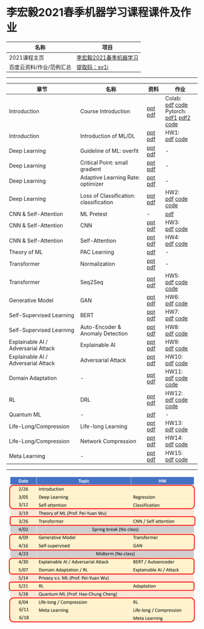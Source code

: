 李宏毅2021春季机器学习课程课件及作业
===========================

|名称|项目|
|---|---|
|2021课程主页|[李宏毅2021春季机器学习](https://speech.ee.ntu.edu.tw/~hylee/ml/2021-spring.html)|
|百度云资料/作业/范例汇总|[提取码：sv1i](https://pan.baidu.com/s/13cxyIbvF0bEyytANLf58NQ)|

****

|章节|名称|资料|作业|
|---|---|---|---|
|Introduction|Course Introduction|[ppt](https://speech.ee.ntu.edu.tw/~hylee/ml/ml2021-course-data/introduction%202021%20(v6)%20Chinese.pptx) [pdf](https://speech.ee.ntu.edu.tw/~hylee/ml/ml2021-course-data/introduction-2021-v6-Chinese.pdf)|Colab:<br>[pdf](https://speech.ee.ntu.edu.tw/~hylee/ml/ml2021-course-data/hw/Colab/Google_Colab_Tutorial.pdf) [code](https://colab.research.google.com/github/ga642381/ML2021-Spring/blob/main/Colab/Google_Colab_Tutorial.ipynb)<br>Pytorch:<br>[pdf1](https://speech.ee.ntu.edu.tw/~hylee/ml/ml2021-course-data/hw/Pytorch/Pytorch_Tutorial_1.pdf) [pdf2](https://speech.ee.ntu.edu.tw/~hylee/ml/ml2021-course-data/hw/Pytorch/Pytorch_Tutorial_2.pdf) [code](https://colab.research.google.com/github/ga642381/ML2021-Spring/blob/main/Pytorch/Pytorch_Tutorial.ipynb)|
|Introduction|Introduction of ML/DL|[ppt](https://speech.ee.ntu.edu.tw/~hylee/ml/ml2021-course-data/regression%20(v16).pptx) [pdf](https://speech.ee.ntu.edu.tw/~hylee/ml/ml2021-course-data/regression%20(v16).pdf)|HW1: <br>[pdf](https://speech.ee.ntu.edu.tw/~hylee/ml/ml2021-course-data/hw/HW01/HW01.pdf) [code](https://colab.research.google.com/github/ga642381/ML2021-Spring/blob/main/HW01/HW01.ipynb)|
|Deep Learning|Guideline of ML: overfit|[ppt](https://speech.ee.ntu.edu.tw/~hylee/ml/ml2021-course-data/overfit-v6.pptx) [pdf](https://speech.ee.ntu.edu.tw/~hylee/ml/ml2021-course-data/overfit-v6.pdf)|-|
|Deep Learning|Critical Point: small gradient|[ppt](https://speech.ee.ntu.edu.tw/~hylee/ml/ml2021-course-data/small-gradient-v7.pptx) [pdf](https://speech.ee.ntu.edu.tw/~hylee/ml/ml2021-course-data/small-gradient-v7.pdf)|-|
|Deep Learning|Adaptive Learning Rate: optimizer|[ppt](https://speech.ee.ntu.edu.tw/~hylee/ml/ml2021-course-data/optimizer_v4.pptx) [pdf](https://speech.ee.ntu.edu.tw/~hylee/ml/ml2021-course-data/optimizer_v4.pdf)|-|
|Deep Learning|Loss of Classification: classification|[ppt](https://speech.ee.ntu.edu.tw/~hylee/ml/ml2021-course-data/classification_v2.pptx) [pdf](https://speech.ee.ntu.edu.tw/~hylee/ml/ml2021-course-data/classification_v2.pdf)|HW2: <br>[pdf](https://speech.ee.ntu.edu.tw/~hylee/ml/ml2021-course-data/hw/HW02/HW02.pdf) [code](https://colab.research.google.com/github/ga642381/ML2021-Spring/blob/main/HW02/HW02-1.ipynb) [code](https://colab.research.google.com/github/ga642381/ML2021-Spring/blob/main/HW02/HW02-2.ipynb)|
|CNN & Self-Attention|ML Pretest|-|[pdf](https://speech.ee.ntu.edu.tw/~hylee/ml/ml2021-course-data/pretest.pdf)|-|
|CNN & Self-Attention|CNN|[ppt](https://speech.ee.ntu.edu.tw/~hylee/ml/ml2021-course-data/cnn_v4.pptx) [pdf](https://speech.ee.ntu.edu.tw/~hylee/ml/ml2021-course-data/cnn_v4.pdf)|HW3:<br>[pdf](https://speech.ee.ntu.edu.tw/~hylee/ml/ml2021-course-data/hw/HW03/HW03.pdf) [code](https://colab.research.google.com/github/ga642381/ML2021-Spring/blob/main/HW03/HW03.ipynb)|
|CNN & Self-Attention|Self-Attention|[ppt](https://speech.ee.ntu.edu.tw/~hylee/ml/ml2021-course-data/self_v7.pptx) [pdf](https://speech.ee.ntu.edu.tw/~hylee/ml/ml2021-course-data/self_v7.pdf)|HW4:<br>[pdf](https://speech.ee.ntu.edu.tw/~hylee/ml/ml2021-course-data/hw/HW04/HW04.pdf) [code](https://colab.research.google.com/github/ga642381/ML2021-Spring/blob/main/HW04/HW04.ipynb)|
|Theory of ML|PAC Learning|[pdf](https://speech.ee.ntu.edu.tw/~hylee/ml/ml2021-course-data/W14_PAC-introduction.pdf)|-|
|Transformer|Normalization|[ppt](https://speech.ee.ntu.edu.tw/~hylee/ml/ml2021-course-data/normalization_v4.pptx) [pdf](https://speech.ee.ntu.edu.tw/~hylee/ml/ml2021-course-data/normalization_v4.pdf)|-|
|Transformer|Seq2Seq|[ppt](https://speech.ee.ntu.edu.tw/~hylee/ml/ml2021-course-data/seq2seq_v9.pptx) [pdf](https://speech.ee.ntu.edu.tw/~hylee/ml/ml2021-course-data/seq2seq_v9.pdf)|HW5: <br>[pdf](https://speech.ee.ntu.edu.tw/~hylee/ml/ml2021-course-data/hw/HW05/HW05.pdf) [code](https://colab.research.google.com/github/ga642381/ML2021-Spring/blob/main/HW05/HW05.ipynb) [code](https://colab.research.google.com/github/ga642381/ML2021-Spring/blob/main/HW05/HW05_ZH.ipynb)|
|Generative Model|GAN|[ppt](https://speech.ee.ntu.edu.tw/~hylee/ml/ml2021-course-data/gan_v10.pptx) [pdf](https://speech.ee.ntu.edu.tw/~hylee/ml/ml2021-course-data/gan_v10.pdf)|HW6: <br>[pdf](https://speech.ee.ntu.edu.tw/~hylee/ml/ml2021-course-data/hw/HW06/HW06.pdf) [code](https://colab.research.google.com/github/ga642381/ML2021-Spring/blob/main/HW06/HW06.ipynb)|
|Self-Supervised Learning|BERT|[ppt](https://speech.ee.ntu.edu.tw/~hylee/ml/ml2021-course-data/bert_v8.pptx) [pdf](https://speech.ee.ntu.edu.tw/~hylee/ml/ml2021-course-data/bert_v8.pdf)|HW7: <br>[pdf](https://speech.ee.ntu.edu.tw/~hylee/ml/ml2021-course-data/hw/HW07/HW07.pdf) [code](https://colab.research.google.com/github/ga642381/ML2021-Spring/blob/main/HW07/HW07.ipynb)|
|Self-Supervised Learning|Auto-Encoder & Anomaly Detection|[ppt](https://speech.ee.ntu.edu.tw/~hylee/ml/ml2021-course-data/auto_v8.pptx) [pdf](https://speech.ee.ntu.edu.tw/~hylee/ml/ml2021-course-data/auto_v8.pdf)|HW8: <br>[pdf](https://speech.ee.ntu.edu.tw/~hylee/ml/ml2021-course-data/hw/HW08/HW08.pdf) [code](https://colab.research.google.com/github/ga642381/ML2021-Spring/blob/main/HW08/HW08.ipynb)|
|Explainable AI / Adversarial Attack|Explainable AI|[ppt](https://speech.ee.ntu.edu.tw/~hylee/ml/ml2021-course-data/xai_v4.pptx) [pdf](https://speech.ee.ntu.edu.tw/~hylee/ml/ml2021-course-data/xai_v4.pdf)|HW9: <br>[pdf](https://speech.ee.ntu.edu.tw/~hylee/ml/ml2021-course-data/hw/HW09/HW09.pdf) [code](https://colab.research.google.com/github/ga642381/ML2021-Spring/blob/main/HW09/HW09.ipynb)|
|Explainable AI / Adversarial Attack|Adversarial Attack|[ppt](https://speech.ee.ntu.edu.tw/~hylee/ml/ml2021-course-data/attack_v3.pptx) [pdf](https://speech.ee.ntu.edu.tw/~hylee/ml/ml2021-course-data/attack_v3.pdf)|HW10:<br>[pdf](https://speech.ee.ntu.edu.tw/~hylee/ml/ml2021-course-data/hw/HW10/HW10.pdf) [code](https://colab.research.google.com/github/ga642381/ML2021-Spring/blob/main/HW10/HW10.ipynb)|
|Domain Adaptation|-|[ppt](https://speech.ee.ntu.edu.tw/~hylee/ml/ml2021-course-data/da_v6.pptx) [pdf](https://speech.ee.ntu.edu.tw/~hylee/ml/ml2021-course-data/da_v6.pdf)|HW11: <br>[pdf](https://speech.ee.ntu.edu.tw/~hylee/ml/ml2021-course-data/hw/HW11/HW11.pdf) [code](https://colab.research.google.com/github/ga642381/ML2021-Spring/blob/main/HW11/HW11_ZH.ipynb) [code](https://colab.research.google.com/github/ga642381/ML2021-Spring/blob/main/HW11/HW11_EN.ipynb)|
|RL|DRL|[ppt](https://speech.ee.ntu.edu.tw/~hylee/ml/ml2021-course-data/drl_v5.pptx) [pdf](https://speech.ee.ntu.edu.tw/~hylee/ml/ml2021-course-data/drl_v5.pdf)|HW12: <br>[pdf](https://speech.ee.ntu.edu.tw/~hylee/ml/ml2021-course-data/hw/HW12/HW12.pdf) [code](https://colab.research.google.com/github/ga642381/ML2021-Spring/blob/main/HW12/HW12_ZH.ipynb) [code](https://colab.research.google.com/github/ga642381/ML2021-Spring/blob/main/HW12/HW12_EN.ipynb)|
|Quantum ML|-|[pdf](https://speech.ee.ntu.edu.tw/~hylee/ml/ml2021-course-data/GuestLecture_QML.pdf)|-|
|Life-Long/Compression|Life-long Learning|[ppt](https://speech.ee.ntu.edu.tw/~hylee/ml/ml2021-course-data/life_v2.pptx) [pdf](https://speech.ee.ntu.edu.tw/~hylee/ml/ml2021-course-data/life_v2.pdf)|HW13: <br>[pdf](https://speech.ee.ntu.edu.tw/~hylee/ml/ml2021-course-data/hw/HW13/HW13.pdf) [code](https://colab.research.google.com/github/ga642381/ML2021-Spring/blob/main/HW13/HW13.ipynb)|
|Life-Long/Compression|Network Compression|[ppt](https://speech.ee.ntu.edu.tw/~hylee/ml/ml2021-course-data/tiny_v7.pptx) [pdf](https://speech.ee.ntu.edu.tw/~hylee/ml/ml2021-course-data/tiny_v7.pdf)|HW14: <br>[pdf](https://speech.ee.ntu.edu.tw/~hylee/ml/ml2021-course-data/hw/HW14/HW14.pdf) [code](https://colab.research.google.com/github/ga642381/ML2021-Spring/blob/main/HW14/HW14.ipynb)|
|Meta Learning|-|[ppt](https://speech.ee.ntu.edu.tw/~hylee/ml/ml2021-course-data/meta_v3.pptx) [pdf](https://speech.ee.ntu.edu.tw/~hylee/ml/ml2021-course-data/meta_v3.pdf)|HW15: <br>[pdf](https://speech.ee.ntu.edu.tw/~hylee/ml/ml2021-course-data/hw/HW15/HW15.pdf) [code](https://colab.research.google.com/github/ga642381/ML2021-Spring/blob/main/HW15/HW15.ipynb)|

****

![Alt text](https://raw.githubusercontent.com/Fafa-DL/readme-data/main/Lhy/21%20Lecture%20Schedule.jpg)
